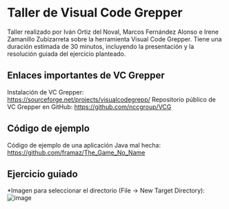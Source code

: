 # Taller de Visual Code Grepper

Taller realizado por Iván Ortiz del Noval, Marcos Fernández Alonso e Irene Zamanillo Zubizarreta sobre la herramienta
Visual Code Grepper. Tiene una duración estimada de 30 minutos, incluyendo la presentación y la resolución guiada del
ejercicio planteado.


## Enlaces importantes de VC Grepper
Instalación de VC Grepper: https://sourceforge.net/projects/visualcodegrepp/
Repositorio público de VC Grepper en GitHub: https://github.com/nccgroup/VCG

## Código de ejemplo
Código de ejemplo de una aplicación Java mal hecha: https://github.com/framaz/The_Game_No_Name 


## Ejercicio guiado

*Imagen para seleccionar el directorio (File -> New Target Directory):
![image](https://user-images.githubusercontent.com/80198607/206561947-ddc776c2-c40c-428c-8c24-c35410cf795b.png)
